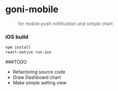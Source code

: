 # goni-mobile
> for mobile push notification and simple chart

### iOS build
```bash
npm install
react-native run-ios
```



###TODO
* Refactoring source code
* Draw Dashboard chart
* Make simple setting view
